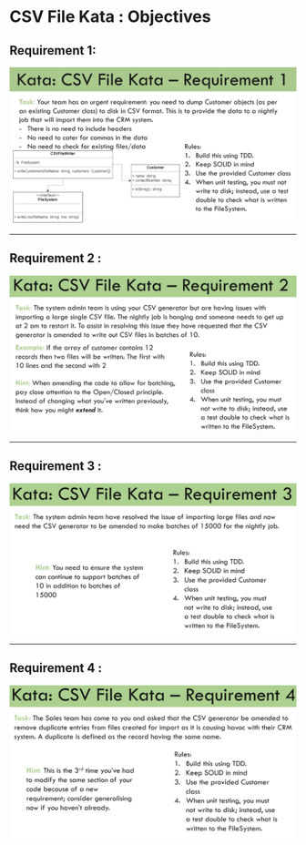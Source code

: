 # CSV File Kata : Objectives 

## Requirement 1:

![Picture](/public/csv-file-kata.png 'CSV File Writer')

---
## Requirement 2 : 

![Picture](/public/csv-file-kata-2.png 'CSV File Writer')

---
## Requirement 3 : 

![Picture](/public/csv-file-kata-3.png 'CSV File Writer')

---
## Requirement 4 : 

![Picture](/public/csv-file-kata-4.png 'CSV File Writer')

  
